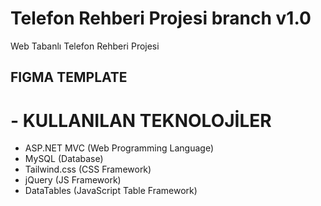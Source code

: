 # Telefon Rehberi Projesi branch v1.0
Web Tabanlı Telefon Rehberi Projesi


## FIGMA TEMPLATE




# - KULLANILAN TEKNOLOJİLER
  * ASP.NET MVC (Web Programming Language)
  * MySQL (Database)
  * Tailwind.css (CSS Framework)
  * jQuery (JS Framework)
  * DataTables (JavaScript Table Framework)
